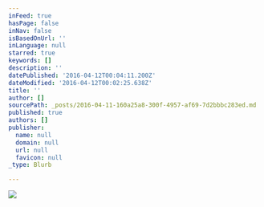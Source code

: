 ```yaml
---
inFeed: true
hasPage: false
inNav: false
isBasedOnUrl: ''
inLanguage: null
starred: true
keywords: []
description: ''
datePublished: '2016-04-12T00:04:11.200Z'
dateModified: '2016-04-12T00:02:25.638Z'
title: ''
author: []
sourcePath: _posts/2016-04-11-160a25a8-300f-4957-af69-7d2bbbc283ed.md
published: true
authors: []
publisher:
  name: null
  domain: null
  url: null
  favicon: null
_type: Blurb

---
```

![](https://the-grid-user-content.s3-us-west-2.amazonaws.com/57a710fa-ed66-41e2-992d-a79243f30634.jpg)